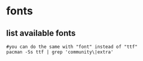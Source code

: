 # fonts

## list available fonts

```
#you can do the same with "font" instead of "ttf"
pacman -Ss ttf | grep 'community\|extra'
```
